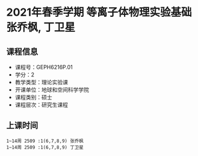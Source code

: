 # 2021年春季学期 等离子体物理实验基础 张乔枫, 丁卫星






## 课程信息

- 课程号：GEPH6216P.01
- 学分：2
- 教学类型：理论实验课
- 开课单位：地球和空间科学学院
- 课程类别：硕士
- 课程层次：研究生课程

## 上课时间

```
1~14周 2509 :1(6,7,8,9) 张乔枫
1~14周 2509 :1(6,7,8,9) 丁卫星
```

